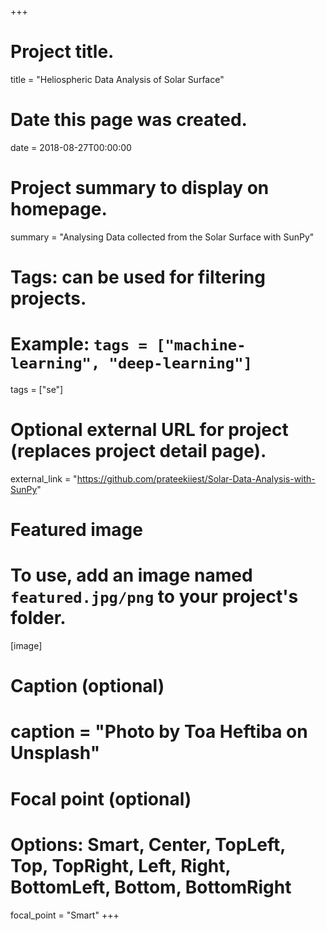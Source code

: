 +++
# Project title.
title = "Heliospheric Data Analysis of Solar Surface"

# Date this page was created.
date = 2018-08-27T00:00:00

# Project summary to display on homepage.
summary = "Analysing Data collected from the Solar Surface with SunPy"

# Tags: can be used for filtering projects.
# Example: `tags = ["machine-learning", "deep-learning"]`
tags = ["se"]

# Optional external URL for project (replaces project detail page).
external_link = "https://github.com/prateekiiest/Solar-Data-Analysis-with-SunPy"

# Featured image
# To use, add an image named `featured.jpg/png` to your project's folder. 
[image]
  # Caption (optional)
  # caption = "Photo by Toa Heftiba on Unsplash"

  # Focal point (optional)
  # Options: Smart, Center, TopLeft, Top, TopRight, Left, Right, BottomLeft, Bottom, BottomRight
  focal_point = "Smart"
+++
